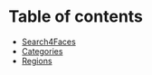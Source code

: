 # Table of contents

* [Search4Faces](README.md)
* [Categories](categories.md)
* [Regions](regions.md)